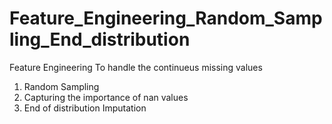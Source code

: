 # Feature_Engineering_Random_Sampling_End_distribution
Feature Engineering To handle the continueus missing values
1. Random Sampling
2. Capturing the importance of nan values
3. End of distribution Imputation

